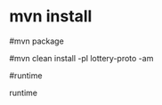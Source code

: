 # mvn install

#mvn package



#mvn clean install -pl lottery-proto -am







#runtime

<scope>runtime</scope>